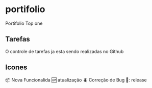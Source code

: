 # portifolio

Portifolio Top one

## Tarefas

O controle de tarefas ja esta sendo realizadas no Github

## Icones

📦 Nova Funcionalida
🆙 atualização
🪲 Correção de Bug
🏁: release
